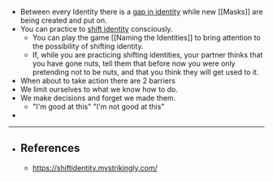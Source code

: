 - Between every Identity there is a [gap in identity](https://gapinidentity.mystrikingly.com/) while new [[Masks]] are being created and put on.
- You can practice to [shift identity](https://shiftidentity.mystrikingly.com/) consciously.
	- You can play the game [[Naming the Identities]] to bring attention to the possibility of shifting identity.
	- If, while you are practicing shifting identities, your partner thinks 
	  that you have gone nuts, tell them that before now you were only 
	  pretending not to be nuts, and that you think they will get used to it.
- When about to take action there are 2 barriers
- We limit ourselves to what we know how to do.
- We make decisions and forget we made them.
	- "I'm good at this" "I'm not good at this"
-
- ---
- ## References
	- https://shiftidentity.mystrikingly.com/